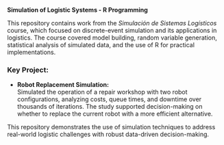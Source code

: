 **Simulation of Logistic Systems - R Programming**

This repository contains work from the *Simulación de Sistemas Logísticos* course, which focused on discrete-event simulation and its applications in logistics. The course covered model building, random variable generation, statistical analysis of simulated data, and the use of R for practical implementations.

### Key Project:
- **Robot Replacement Simulation:**  
  Simulated the operation of a repair workshop with two robot configurations, analyzing costs, queue times, and downtime over thousands of iterations. The study supported decision-making on whether to replace the current robot with a more efficient alternative.

This repository demonstrates the use of simulation techniques to address real-world logistic challenges with robust data-driven decision-making.
